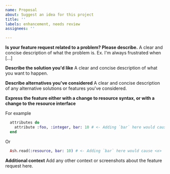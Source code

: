 ```yaml
---
name: Proposal
about: Suggest an idea for this project
title: ''
labels: enhancement, needs review
assignees: ''

---
```


**Is your feature request related to a problem? Please describe.**
A clear and concise description of what the problem is. Ex. I'm always frustrated when [...]

**Describe the solution you'd like**
A clear and concise description of what you want to happen.

**Describe alternatives you've considered**
A clear and concise description of any alternative solutions or features you've considered.

**Express the feature either with a change to resource syntax, or with a change to the resource interface**

For example

```elixir
  attributes do
    attribute :foo, :integer, bar: 10 # <- Adding `bar` here would cause <x>
  end
```

Or

```elixir
  Ash.read(:resource, bar: 10) # <- Adding `bar` here would cause <x>
```

**Additional context**
Add any other context or screenshots about the feature request here.

